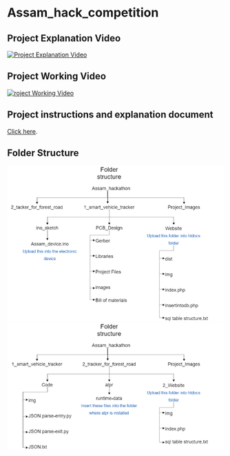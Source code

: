 # Assam_hack_competition

## Project Explanation Video
[![Project Explanation Video](http://img.youtube.com/vi/9En175bcu2Y/0.jpg)](http://www.youtube.com/watch?v=9En175bcu2Y)

## Project Working Video
[![roject Working Video](http://img.youtube.com/vi/YOUTUBE_VIDEO_ID_HERE/0.jpg)](http://www.youtube.com/watch?v=YOUTUBE_VIDEO_ID_HERE)

## Project instructions and explanation document
[Click here](https://www.google.com).

## Folder Structure
![Folder structure 2](Project_Images/folderstruct2.png?raw=true "Folder structure 2")
![Folder structure 1](Project_Images/folderstruct1.png?raw=true "Folder structure 1")



